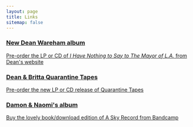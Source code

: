 ```yaml
---
layout: page
title: Links
sitemap: false
---
```

<div class="list-group">
  <a href="https://deanwareham.com/shop" class="list-group-item list-group-item-info">
    <h3 class="list-group-item-heading">New Dean Wareham album</h3>
    <p class="list-group-item-text">Pre-order the LP or CD of <i>I Have Nothing to Say to The Mayor of L.A.</i> from Dean's website</p>
  </a>
</div>

<div class="list-group">
  <a href="https://deanwareham.com/shop" class="list-group-item list-group-item-info">
    <h3 class="list-group-item-heading">Dean & Britta Quarantine Tapes</h3>
    <p class="list-group-item-text">Pre-order the new LP or CD release of Quarantine Tapes</p>
  </a>
</div>

<div class="list-group">
  <a href="https://damonandnaomi.bandcamp.com/album/a-sky-record/" class="list-group-item list-group-item-info">
    <h3 class="list-group-item-heading">Damon & Naomi's  album</h3>
    <p class="list-group-item-text">Buy the lovely book/download edition of A Sky Record from Bandcamp</p>
  </a>
</div>


